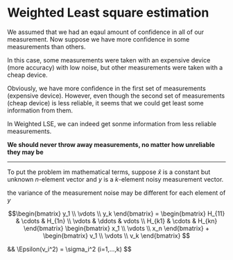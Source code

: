 # Weighted Least square estimation

We assumed that we had an eqaul amount of confidence in all of our measurement.
Now suppose we have more confidence in some measurements than others.

In this case, some measurements were taken with an expensive device (more accuracy) with low noise, but other measurements were taken with a cheap device. 

Obviously, we have more confidence in the first set of measurements (expensive device). However, even though the second set of measurements (cheap device) is less reliable, it seems that we could get least some information from them.

In Weighted LSE, we can indeed get sonme information from less reliable measurements. 

**We should never throw away measurements, no matter how unreliable they may be**

---

To put the problem im mathematical terms, suppose $\hat{x}$ is a constant but unknown $n$-element vector and $y$ is a $k$-element noisy measurement vector.

the variance of the measurement noise may be different for each element of $y$

$$\begin{bmatrix} 
y_1 \\ 
\vdots \\ 
y_k 
\end{bmatrix} = 
\begin{bmatrix} 
H_{11} & \cdots & H_{1n} \\ 
\vdots & \ddots & vdots \\ 
H_{k1} & \cdots & H_{kn} 
\end{bmatrix} 
\begin{bmatrix} 
x_1 \\ 
\vdots \\ 
x_n 
\end{bmatrix} +
\begin{bmatrix} 
v_1 \\ 
\vdots \\ 
v_k 
\end{bmatrix}
$$

&& \Epsilon(v_i^2) = \sigma_i^2 (i=1,...,k) $$
